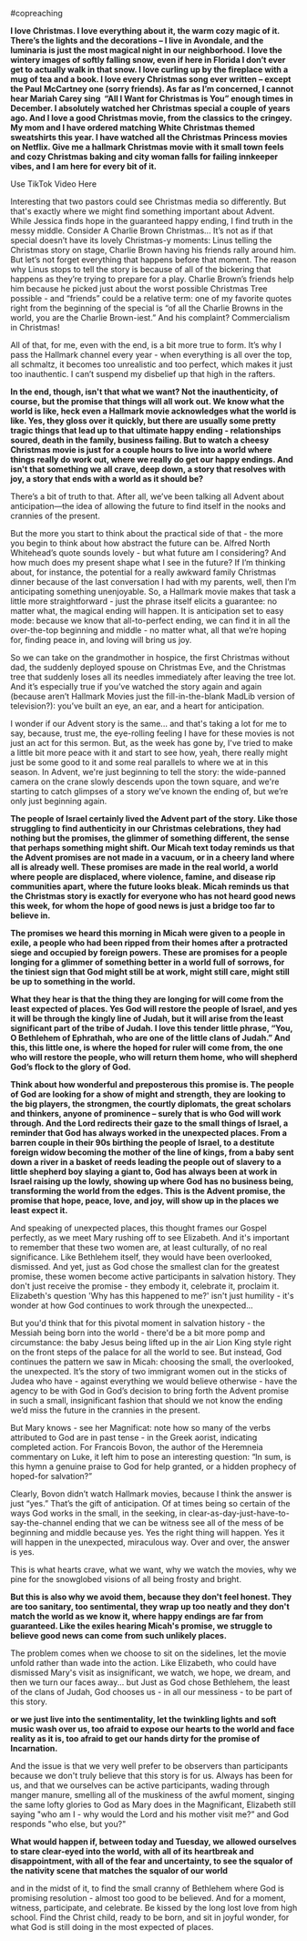 #copreaching

**I love Christmas. I love everything about it, the warm cozy magic of it. There’s the lights and the decorations – I live in Avondale, and the luminaria is just the most magical night in our neighborhood. I love the wintery images of softly falling snow, even if here in Florida I don’t ever get to actually walk in that snow. I love curling up by the fireplace with a mug of tea and a book. I love every Christmas song ever written – except the Paul McCartney one (sorry friends). As far as I’m concerned, I cannot hear Mariah Carey sing  “All I Want for Christmas is You” enough times in December. I absolutely watched her Christmas special a couple of years ago. And I love a good Christmas movie, from the classics to the cringey. My mom and I have ordered matching White Christmas themed sweatshirts this year. I have watched all the Christmas Princess movies on Netflix. Give me a hallmark Christmas movie with it small town feels and cozy Christmas baking and city woman falls for failing innkeeper vibes, and I am here for every bit of it.**

Use TikTok Video Here

Interesting that two pastors could see Christmas media so differently. But that's exactly where we might find something important about Advent. While Jessica finds hope in the guaranteed happy ending, I find truth in the messy middle. Consider A Charlie Brown Christmas... It’s not as if that special doesn’t have its lovely Christmas-y moments: Linus telling the Christmas story on stage, Charlie Brown having his friends rally around him.  But let’s not forget everything that happens before that moment.  The reason why Linus stops to tell the story is because of all of the bickering that happens as they’re trying to prepare for a play.  Charlie Brown’s friends help him because he picked just about the worst possible Christmas Tree possible - and “friends” could be a relative term: one of my favorite quotes right from the beginning of the special is “of all the Charlie Browns in the world, you are the Charlie Brown-iest.”  And his complaint?  Commercialism in Christmas!

All of that, for me, even with the end, is a bit more true to form.  It’s why I pass the Hallmark channel every year - when everything is all over the top, all schmaltz, it becomes too unrealistic and too perfect, which makes it just too inauthentic.  I can’t suspend my disbelief up that high in the rafters.

**In the end, though, isn't that what we want? Not the inauthenticity, of course, but the promise that things will all work out. We know what the world is like, heck even a Hallmark movie acknowledges what the world is like. Yes, they gloss over it quickly, but there are usually some pretty tragic things that lead up to that ultimate happy ending - relationships soured, death in the family, business failing. But to watch a cheesy Christmas movie is just for a couple hours to live into a world where things really do work out, where we really do get our happy endings. And isn't that something we all crave, deep down, a story that resolves with joy, a story that ends with a world as it should be?**

There’s a bit of truth to that. After all, we’ve been talking all Advent about anticipation—the idea of allowing the future to find itself in the nooks and crannies of the present.  

But the more you start to think about the practical side of that - the more you begin to think about how abstract the future can be.  Alfred North Whitehead’s quote sounds lovely - but what future am I considering?  And how much does my present shape what I see in the future?  If I’m thinking about, for instance, the potential for a really awkward family Christmas dinner because of the last conversation I had with my parents, well, then I’m anticipating something unenjoyable.  So, a Hallmark movie makes that task a little more straightforward - just the phrase itself elicits a guarantee: no matter what, the magical ending will happen.  It is anticipation set to easy mode: because we know that all-to-perfect ending, we can find it in all the over-the-top beginning and middle - no matter what, all that we’re hoping for, finding peace in, and loving will bring us joy.

So we can take on the grandmother in hospice, the first Christmas without dad, the suddenly deployed spouse on Christmas Eve, and the Christmas tree that suddenly loses all its needles immediately after leaving the tree lot.  And it’s especially true if you’ve watched the story again and again (because aren’t Hallmark Movies just the fill-in-the-blank MadLib version of television?): you’ve built an eye, an ear, and a heart for anticipation.

I wonder if our Advent story is the same... and that's taking a lot for me to say, because, trust me, the eye-rolling feeling I have for these movies is not just an act for this sermon.  But, as the week has gone by, I've tried to make a little bit more peace with it and start to see how, yeah, there really might just be some good to it and some real parallels to where we at in this season.  In Advent, we're just beginning to tell the story: the wide-panned camera on the crane slowly descends upon the town square, and we're starting to catch glimpses of a story we’ve known the ending of, but we’re only just beginning again.


**The people of Israel certainly lived the Advent part of the story. Like those struggling to find authenticity in our Christmas celebrations, they had nothing but the promises, the glimmer of something different, the sense that perhaps something might shift. Our Micah text today reminds us that the Advent promises are not made in a vacuum, or in a cheery land where all is already well. These promises are made in the real world, a world where people are displaced, where violence, famine, and disease rip communities apart, where the future looks bleak. Micah reminds us that the Christmas story is exactly for everyone who has not heard good news this week, for whom the hope of good news is just a bridge too far to believe in.**

**The promises we heard this morning in Micah were given to a people in exile, a people who had been ripped from their homes after a protracted siege and occupied by foreign powers. These are promises for a people longing for a glimmer of something better in a world full of sorrows, for the tiniest sign that God might still be at work, might still care, might still be up to something in the world.**

**What they hear is that the thing they are longing for will come from the least expected of places. Yes God will restore the people of Israel, and yes it will be through the kingly line of Judah, but it will arise from the least significant part of the tribe of Judah. I love this tender little phrase, “You, O Bethlehem of Ephrathah, who are one of the little clans of Judah.” And this, this little one, is where the hoped for ruler will come from, the one who will restore the people, who will return them home, who will shepherd God’s flock to the glory of God.**

**Think about how wonderful and preposterous this promise is. The people of God are looking for a show of might and strength, they are looking to the big players, the strongmen, the courtly diplomats, the great scholars and thinkers, anyone of prominence – surely that is who God will work through. And the Lord redirects their gaze to the small things of Israel, a reminder that God has always worked in the unexpected places. From a barren couple in their 90s birthing the people of Israel, to a destitute foreign widow becoming the mother of the line of kings, from a baby sent down a river in a basket of reeds leading the people out of slavery to a little shepherd boy slaying a giant to, God has always been at work in Israel raising up the lowly, showing up where God has no business being, transforming the world from the edges. This is the Advent promise, the promise that hope, peace, love, and joy, will show up in the places we least expect it.**

And speaking of unexpected places, this thought frames our Gospel perfectly, as we meet Mary rushing off to see Elizabeth. And it's important to remember that these two women are, at least culturally, of no real significance. Like Bethlehem itself, they would have been overlooked, dismissed. And yet, just as God chose the smallest clan for the greatest promise, these women become active participants in salvation history. They don't just receive the promise - they embody it, celebrate it, proclaim it. Elizabeth's question 'Why has this happened to me?' isn't just humility - it's wonder at how God continues to work through the unexpected...  

But you'd think that for this pivotal moment in salvation history - the Messiah being born into the world - there'd be a bit more pomp and circumstance: the baby Jesus being lifted up in the air Lion King style right on the front steps of the palace for all the world to see. But instead, God continues the pattern we saw in Micah: choosing the small, the overlooked, the unexpected.  It’s the story of two immigrant women out in the sticks of Judea who have - against everything we would believe otherwise - have the agency to be with God in God’s decision to bring forth the Advent promise in such a small, insignificant fashion that should we not know the ending we’d miss the future in the crannies in the present.

But Mary knows - see her Magnificat: note how so many of the verbs attributed to God are in past tense - in the Greek aorist, indicating completed action.  For Francois Bovon, the author of the Heremneia commentary on Luke, it left him to pose an interesting question: “In sum, is this hymn a genuine praise to God for help granted, or a hidden prophecy of hoped-for salvation?”

Clearly, Bovon didn’t watch Hallmark movies, because I think the answer is just “yes.”  That’s the gift of anticipation.  Of at times being so certain of the ways God works in the small, in the seeking, in clear-as-day-just-have-to-say-the-channel ending that we can be witness see all of the mess of be beginning and middle because yes.  Yes the right thing will happen.  Yes it will happen in the unexpected, miraculous way.  Over and over, the answer is yes. 

This is what hearts crave, what we want, why we watch the movies, why we pine for the snowglobed visions of all being frosty and bright.

**But this is also why we avoid them, because they don't feel honest. They are too sanitary, too sentimental, they wrap up too neatly and they don't match the world as we know it, where happy endings are far from guaranteed.  Like the exiles hearing Micah's promise, we struggle to believe good news can come from such unlikely places.**

The problem comes when we choose to sit on the sidelines, let the movie unfold rather than wade into the action. Like Elizabeth, who could have dismissed Mary's visit as insignificant, we watch, we hope, we dream, and then we turn our faces away... but Just as God chose Bethlehem, the least of the clans of Judah, God chooses us - in all our messiness - to be part of this story.

**or we just live into the sentimentality, let the twinkling lights and soft music wash over us, too afraid to expose our hearts to the world and face reality as it is, too afraid to get our hands dirty for the promise of Incarnation.**

And the issue is that we very well prefer to be observers than participants because we don't truly believe that this story is for us.  Always has been for us, and that we ourselves can be active participants, wading through manger manure, smelling all of the muskiness of the awful moment, singing the same lofty glories to God as Mary does in the Magnificant, Elizabeth still saying "who am I - why would the Lord and his mother visit me?” and God responds "who else, but you?"

**What would happen if, between today and Tuesday, we allowed ourselves to stare clear-eyed into the world, with all of its heartbreak and disappointment, with all of the fear and uncertainty, to see the squalor of the nativity scene that matches the squalor of our world** 

and in the midst of it, to find the small cranny of Bethlehem where God is promising resolution - almost too good to be believed.  And for a moment, witness, participate, and celebrate.  Be kissed by the long lost love from high school.  Find the Christ child, ready to be born, and sit in joyful wonder, for what God is still doing in the most expected of places.


